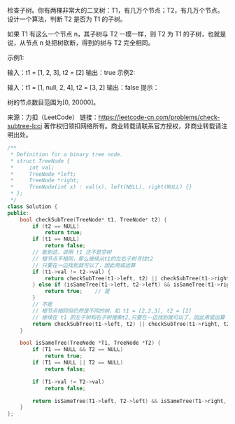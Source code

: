检查子树。你有两棵非常大的二叉树：T1，有几万个节点；T2，有几万个节点。设计一个算法，判断 T2 是否为 T1 的子树。

如果 T1 有这么一个节点 n，其子树与 T2 一模一样，则 T2 为 T1 的子树，也就是说，从节点 n 处把树砍断，得到的树与 T2 完全相同。

示例1:

 输入：t1 = [1, 2, 3], t2 = [2]
 输出：true
示例2:

 输入：t1 = [1, null, 2, 4], t2 = [3, 2]
 输出：false
提示：

树的节点数目范围为[0, 20000]。

来源：力扣（LeetCode）
链接：https://leetcode-cn.com/problems/check-subtree-lcci
著作权归领扣网络所有。商业转载请联系官方授权，非商业转载请注明出处。

```cpp
/**
 * Definition for a binary tree node.
 * struct TreeNode {
 *     int val;
 *     TreeNode *left;
 *     TreeNode *right;
 *     TreeNode(int x) : val(x), left(NULL), right(NULL) {}
 * };
 */
class Solution {
public:
    bool checkSubTree(TreeNode* t1, TreeNode* t2) {
        if (t2 == NULL)
            return true;
        if (t1 == NULL)
            return false;
        // 能到这，说明 t1 还不是空树
        // 根节点不相同，那么继续从t1的左右子树寻找t2
        // 只要在一边找到就可以了，因此用或运算
        if (t1->val != t2->val) {
            return checkSubTree(t1->left, t2) || checkSubTree(t1->right, t2);
        } else if (isSameTree(t1->left, t2->left) && isSameTree(t1->right, t2->right)) {    // 根节点相同，有必要看看是不是相同的树
            return true;    // 是
        }
        // 不是
        // 根节点相同但仍然是不同的树，如 t1 = [2,2,3], t2 = [2]
        // 继续在 t1 的左子树和右子树搜索t2,只要在一边找到就可以了，因此用或运算
        return checkSubTree(t1->left, t2) || checkSubTree(t1->right, t2);
    }

    bool isSameTree(TreeNode *T1, TreeNode *T2) {
        if (T1 == NULL && T2 == NULL)
            return true;
        if (T1 == NULL || T2 == NULL)
            return false;

        if (T1->val != T2->val)
            return false;

        return isSameTree(T1->left, T2->left) && isSameTree(T1->right, T2->right);
    }
};

```

